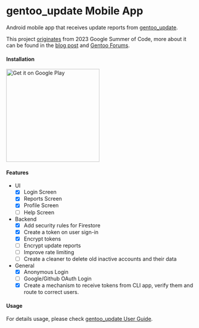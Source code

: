 # gentoo_update Mobile App

Android mobile app that receives update reports from [gentoo_update](https://github.com/Lab-Brat/gentoo_update).  

This project 
[originates](https://wiki.gentoo.org/wiki/Google_Summer_of_Code/2023/Ideas/Automated_Gentoo_system_updater) 
from 2023 Google Summer of Code, more about it can be found in the 
[blog post](https://labbrat.net/blog/gsoc2023/gentoo_update_intro/) and 
[Gentoo Forums](https://forums.gentoo.org/viewtopic-p-8793827.html#8793827).  

#### Installation
<a href='https://play.google.com/store/apps/details?id=net.labbrat.gentoo_update'><img alt='Get it on Google Play' src='https://play.google.com/intl/en_us/badges/images/generic/en_badge_web_generic.png' width="250"/></a>

#### Features
- UI
  - [x] Login Screen
  - [x] Reports Screen
  - [x] Profile Screen
  - [ ] Help Screen
- Backend
  - [x] Add security rules for Firestore
  - [x] Create a token on user sign-in
  - [x] Encrypt tokens
  - [ ] Encrypt update reports
  - [ ] Improve rate limiting
  - [ ] Create a cleaner to delete old inactive accounts and their data
- General
  - [x] Anonymous Login
  - [ ] Google/Github OAuth Login
  - [x] Create a mechanism to receive tokens from CLI app, verify them and route to correct users.

#### Usage
For details usage, please check [gentoo_update User Guide](https://blogs.gentoo.org/gsoc/2023/08/27/gentoo_update-user-guide/).

